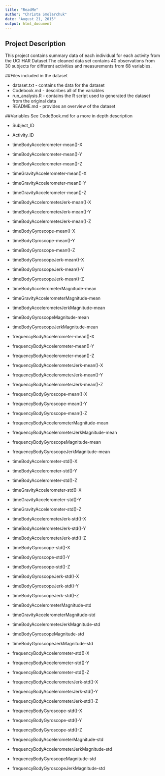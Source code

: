 ```yaml
---
title: "ReadMe"
author: "Christa Smolarchuk"
date: "August 21, 2015"
output: html_document
---
```

## Project Description
This project contains summary data of each individual for each activity from the UCI HAR Dataset.The cleaned data set contains 40 observations from 30 subjects for different activities and measurements from 68 variables.

##Files included in the dataset
 * dataset.txt - contains the data for the dataset
 * Codebook.md - describes all of the variables
 * run_analysis.R - contains the R script used to generated the dataset from the original data
 * README.md - provides an overview of the dataset

##Variables
See CodeBook.md for a more in depth description

 * Subject_ID
 * Activity_ID

 * timeBodyAccelerometer-mean()-X    
 * timeBodyAccelerometer-mean()-Y            
 * timeBodyAccelerometer-mean()-Z      
 * timeGravityAccelerometer-mean()-X    
 * timeGravityAccelerometer-mean()-Y     
 * timeGravityAccelerometer-mean()-Z     
 * timeBodyAccelerometerJerk-mean()-X         
 * timeBodyAccelerometerJerk-mean()-Y    
 * timeBodyAccelerometerJerk-mean()-Z   
 * timeBodyGyroscope-mean()-X
 * timeBodyGyroscope-mean()-Y             
 * timeBodyGyroscope-mean()-Z      
 * timeBodyGyroscopeJerk-mean()-X   
 * timeBodyGyroscopeJerk-mean()-Y         
 * timeBodyGyroscopeJerk-mean()-Z 
 * timeBodyAccelerometerMagnitude-mean    
 * timeGravityAccelerometerMagnitude-mean
 * timeBodyAccelerometerJerkMagnitude-mean     
 * timeBodyGyroscopeMagnitude-mean     
 * timeBodyGyroscopeJerkMagnitude-mean  
 * frequencyBodyAccelerometer-mean()-X 
 * frequencyBodyAccelerometer-mean()-Y 
 * frequencyBodyAccelerometer-mean()-Z    
 * frequencyBodyAccelerometerJerk-mean()-X 
 * frequencyBodyAccelerometerJerk-mean()-Y 
 * frequencyBodyAccelerometerJerk-mean()-Z 
 * frequencyBodyGyroscope-mean()-X 
 * frequencyBodyGyroscope-mean()-Y 
 * frequencyBodyGyroscope-mean()-Z  
 * frequencyBodyAccelerometerMagnitude-mean
 * frequencyBodyAccelerometerJerkMagnitude-mean
 * frequencyBodyGyroscopeMagnitude-mean
 * frequencyBodyGyroscopeJerkMagnitude-mean
 * timeBodyAccelerometer-std()-X  
 * timeBodyAccelerometer-std()-Y 
 * timeBodyAccelerometer-std()-Z 
 * timeGravityAccelerometer-std()-X   
 * timeGravityAccelerometer-std()-Y
 * timeGravityAccelerometer-std()-Z   
 * timeBodyAccelerometerJerk-std()-X
 * timeBodyAccelerometerJerk-std()-Y
 * timeBodyAccelerometerJerk-std()-Z
 * timeBodyGyroscope-std()-X
 * timeBodyGyroscope-std()-Y      
 * timeBodyGyroscope-std()-Z   
 * timeBodyGyroscopeJerk-std()-X 
 * timeBodyGyroscopeJerk-std()-Y
 * timeBodyGyroscopeJerk-std()-Z
 * timeBodyAccelerometerMagnitude-std
 * timeGravityAccelerometerMagnitude-std
 * timeBodyAccelerometerJerkMagnitude-std
 * timeBodyGyroscopeMagnitude-std
 * timeBodyGyroscopeJerkMagnitude-std
 * frequencyBodyAccelerometer-std()-X
 * frequencyBodyAccelerometer-std()-Y
 * frequencyBodyAccelerometer-std()-Z
 * frequencyBodyAccelerometerJerk-std()-X
 * frequencyBodyAccelerometerJerk-std()-Y
 * frequencyBodyAccelerometerJerk-std()-Z
 * frequencyBodyGyroscope-std()-X
 * frequencyBodyGyroscope-std()-Y
 * frequencyBodyGyroscope-std()-Z
 * frequencyBodyAccelerometerMagnitude-std
 * frequencyBodyAccelerometerJerkMagnitude-std
 * frequencyBodyGyroscopeMagnitude-std        
 * frequencyBodyGyroscopeJerkMagnitude-std  
